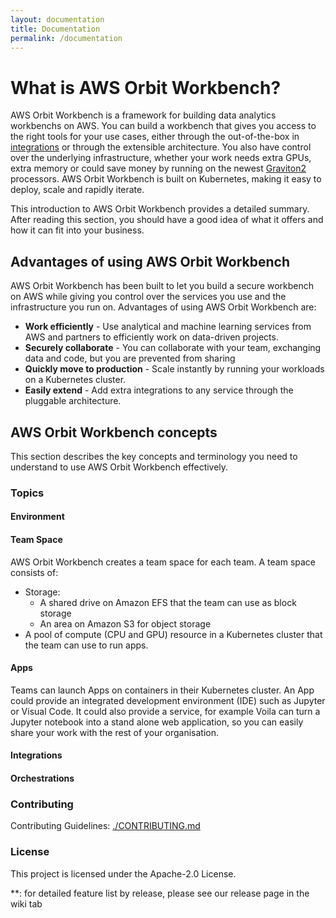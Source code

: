 ```yaml
---
layout: documentation
title: Documentation
permalink: /documentation
---
```


# What is AWS Orbit Workbench?

AWS Orbit Workbench is a framework for building data analytics workbenchs on AWS.  You can build a workbench that gives you access to 
the right tools for your use cases, either through the out-of-the-box in [integrations](/aws-orbit-workbench/#integrations)
or through the extensible architecture.  You also have control over the underlying infrastructure, whether your work
needs extra GPUs, extra memory or could save money by running on the newest [Graviton2](https://aws.amazon.com/ec2/graviton/) processors. 
AWS Orbit Workbench is built on Kubernetes, making it easy to deploy, scale and 
rapidly iterate.

This introduction to AWS Orbit Workbench provides a detailed summary.  After reading this section, you should have a good 
idea of what it offers and how it can fit into your business.

## Advantages of using AWS Orbit Workbench

AWS Orbit Workbench has been built to let you build a secure workbench on AWS while giving you control over the services you use
and the infrastructure you run on.  Advantages of using AWS Orbit Workbench are:

* **Work efficiently** - Use analytical and machine learning services from AWS and partners to efficiently
  work on data-driven projects.
* **Securely collaborate** - You can collaborate with your team, exchanging data and code, but you are prevented from sharing
* **Quickly move to production** - Scale instantly by running your workloads on a Kubernetes cluster.
* **Easily extend** - Add extra integrations to any service through the pluggable architecture.

## AWS Orbit Workbench concepts

This section describes the key concepts and terminology you need to understand to use AWS Orbit Workbench effectively.

### Topics
#### Environment
#### Team Space
AWS Orbit Workbench creates a team space for each team.  A team space consists of:
* Storage:
  - A shared drive on Amazon EFS that the team can use as block storage
  - An area on Amazon S3 for object storage
* A pool of compute (CPU and GPU) resource in a Kubernetes cluster that the team can use to run apps.

#### Apps
Teams can launch Apps on containers in their Kubernetes cluster.  An App could provide an integrated development environment
(IDE) such as Jupyter or Visual Code.  It could also provide a service, for example Voila can turn a Jupyter notebook into a 
stand alone web application, so you can easily share your work with the rest of your organisation.
#### Integrations
#### Orchestrations




### Contributing

Contributing Guidelines: [./CONTRIBUTING.md](././CONTRIBUTING.md)


### License

This project is licensed under the Apache-2.0 License.

<a name="myfootnote1">**</a>: for detailed feature list by release, please see our release page in the wiki tab
